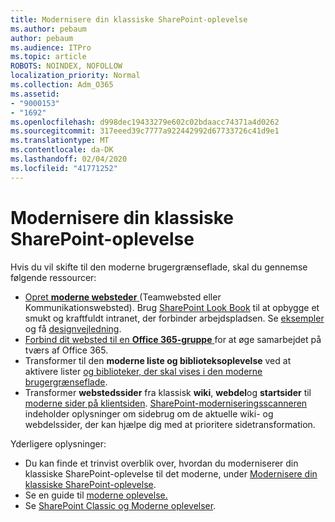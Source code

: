 ```yaml
---
title: Modernisere din klassiske SharePoint-oplevelse
ms.author: pebaum
author: pebaum
ms.audience: ITPro
ms.topic: article
ROBOTS: NOINDEX, NOFOLLOW
localization_priority: Normal
ms.collection: Adm_O365
ms.assetid:
- "9000153"
- "1692"
ms.openlocfilehash: d998dec19433279e602c02bdaacc74371a4d0262
ms.sourcegitcommit: 317eeed39c7777a922442992d67733726c41d9e1
ms.translationtype: MT
ms.contentlocale: da-DK
ms.lasthandoff: 02/04/2020
ms.locfileid: "41771252"
---
```

# <a name="modernize-your-classic-sharepoint-experience"></a>Modernisere din klassiske SharePoint-oplevelse

Hvis du vil skifte til den moderne brugergrænseflade, skal du gennemse følgende ressourcer:

- [Opret **moderne websteder** ](https://support.office.com/article/create-a-team-site-in-sharepoint-ef10c1e7-15f3-42a3-98aa-b5972711777d) (Teamwebsted eller Kommunikationswebsted). Brug [SharePoint Look Book](https://lookbook.microsoft.com/assets/SharePoint_lookbook_2019.pdf) til at opbygge et smukt og kraftfuldt intranet, der forbinder arbejdspladsen. Se [eksempler](https://lookbook.microsoft.com/) og få [designvejledning](https://spdesign.azurewebsites.net/).
- [Forbind dit websted til en **Office 365-gruppe** ](https://docs.microsoft.com/sharepoint/dev/transform/modernize-connect-to-office365-group) for at øge samarbejdet på tværs af Office 365.
- Transformer til den **moderne liste og biblioteksoplevelse** ved at aktivere lister [og biblioteker, der skal vises i den moderne brugergrænseflade](https://docs.microsoft.com/sharepoint/dev/transform/modernize-userinterface-lists-and-libraries).
- Transformer **webstedssider** fra klassisk **wiki**, **webdel**og **startsider** til [moderne sider på klientsiden](https://docs.microsoft.com/sharepoint/dev/transform/modernize-userinterface-site-pages). [SharePoint-moderniseringsscanneren](https://docs.microsoft.com/sharepoint/dev/transform/modernize-scanner) indeholder oplysninger om sidebrug om de aktuelle wiki- og webdelssider, der kan hjælpe dig med at prioritere sidetransformation.

Yderligere oplysninger:

- Du kan finde et trinvist overblik over, hvordan du moderniserer din klassiske SharePoint-oplevelse til det moderne, under [Modernisere din klassiske SharePoint-oplevelse](https://docs.microsoft.com/sharepoint/dev/transform/modernize-classic-sites).
- Se en guide til [moderne oplevelse.](https://docs.microsoft.com/sharepoint/guide-to-sharepoint-modern-experience)
- Se [SharePoint Classic og Moderne oplevelser](https://support.office.com/article/sharepoint-classic-and-modern-experiences-5725c103-505d-4a6e-9350-300d3ec7d73f).
